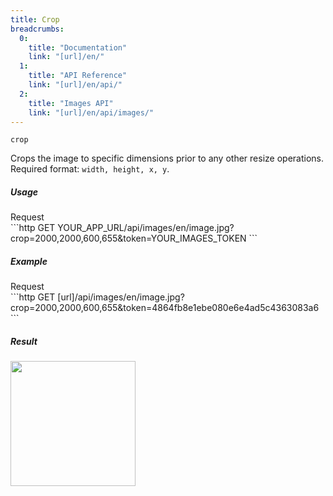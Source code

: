 ```yaml
---
title: Crop
breadcrumbs:
  0:
    title: "Documentation"
    link: "[url]/en/"
  1:
    title: "API Reference"
    link: "[url]/en/api/"
  2:
    title: "Images API"
    link: "[url]/en/api/images/"
---
```


`crop`

Crops the image to specific dimensions prior to any other resize operations.<br>
Required format: `width, height, x, y`.

##### Usage

<div class="file-header">Request</div>
```http
GET YOUR_APP_URL/api/images/en/image.jpg?crop=2000,2000,600,655&token=YOUR_IMAGES_TOKEN
```

##### Example

<div class="file-header">Request</div>
```http
GET [url]/api/images/en/image.jpg?crop=2000,2000,600,655&token=4864fb8e1ebe080e6e4ad5c4363083a6
```

##### Result

<img width="200" class="inline" src="[url]/api/images/en/image.jpg?crop=2000,2000,600,655&token=4864fb8e1ebe080e6e4ad5c4363083a6">

